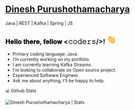# [Dinesh Purushothamacharya](https://www.google.com/)
Java | REST | Kafka | Spring | JS


<h2> 𝐇𝐞𝐥𝐥𝐨 𝐭𝐡𝐞𝐫𝐞, 𝐟𝐞𝐥𝐥𝐨𝐰 <𝚌𝚘𝚍𝚎𝚛𝚜/>! <img src="https://raw.githubusercontent.com/ABSphreak/ABSphreak/master/gifs/Hi.gif" width="30px"></h2>
<!-- Namaste 🙏 -->
 <!--<img align="right" height="270px" alt="GIF" src="https://i.pinimg.com/originals/e4/26/70/e426702edf874b181aced1e2fa5c6cde.gif" /> -->
 
* Primary coding language: Java.
* I’m currently working on my portfolio.
* I am currently learning Kafka Streams.
* I'm looking to collaborate on Open source project.
* Experienced Software Engineer.
* Ask me about anything, I'll be happy to help.

<summary>📊 Github Stats</summary>

<p align="left"> <img src="https://github-readme-stats.vercel.app/api?username=DineshPurushothamacharya&show_icons=true&theme=gotham" alt="Dinesh Purushothamacharya | Stats" />
